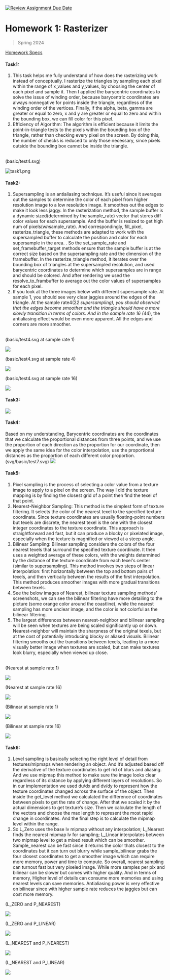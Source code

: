 [![Review Assignment Due Date](https://classroom.github.com/assets/deadline-readme-button-24ddc0f5d75046c5622901739e7c5dd533143b0c8e959d652212380cedb1ea36.svg)](https://classroom.github.com/a/L6h-7ORA)
# Homework 1: Rasterizer

> Spring 2024

[Homework Specs](https://cs184.eecs.berkeley.edu/sp24/docs/hw1-spec)

#### Task1:
1. This task helps me fully understand of how does the rasterizing work instead of conceptually. I rasterize the triangles by sampling each pixel within the range of x_values and y_values, by choosing the center of each pixel and sample it. Then I applied the barycentric coordinates to solve the issue of winding order, because barycentric coordinates are always nonnegative for points inside the triangle, regardless of the winding order of the vertices. Finally, if the alpha, beta, gamma are greater or equal to zero, x and y are greater or equal to zero and within the bounding box, we can fill color for this pixel.
2. Efficiency of Algorithm:
The algorithm is efficient because it limits the point-in-triangle tests to the pixels within the bounding box of the triangle, rather than checking every pixel on the screen. By doing this, the number of checks is reduced to only those necessary, since pixels outside the bounding box cannot be inside the triangle. 
<br>
(basic/test4.svg)

![task1.png](https://github.com/cal-cs184-student/hw1-rasterizer-sp24-j-c/blob/129e6f38fe0cd371952c634658c0921c7a2fd336/writeup/task1.png)
<br>

#### Task2:
1. Supersampling is an antialiasing technique. It’s useful since it averages out the samples to determine the color of each pixel from higher resolution image to a low resolution image. It smoothes out the edges to make it look less jaggy. In the rasterization method, the sample buffer is a dynamic sized(determined by the sample_rate) vector that stores diff color values for each supersample. And the buffer is resized to get high num of pixels(w*h*sample_rate). And correspondingly, fill_pixel, rasterize_triangle, these methods are adapted to work with the supersampled buffer to calculate the position and color for each supersample in the area.
. So the set_sample_rate and set_framebuffer_target methods ensure that the sample buffer is at the correct size based on the supersampling rate and the dimension of the framebuffer. In the rasterize_triangle method, it iterates over the bounding box of triangles at the supersampled resolution, and used barycentric coordinates to determine which supersamples are in range and should be colored. And after rendering we used the resolve_to_frambuffer to average out the color values of supersamples for each pixel.
2. If you look at the three images below with different supersample rate. At sample 1, you should see very clear jaggies around the edges of the triangle. At the sample rate4(2*2 supersampling), you should observed that the edges become smoother and the triangle should have a more slowly transition in terms of colors. And in the sample rate 16 (4*4), the antialiasing effect would be even more apparent. All the edges and corners are more smoother.
<br>
(basic/test4.svg at sample rate 1)

![](https://github.com/cal-cs184-student/hw1-rasterizer-sp24-j-c/blob/5210b49ff4151da7c79005af6323edfe36781678/writeup/Task2_1.png)

(basic/test4.svg at sample rate 4)

![](https://github.com/cal-cs184-student/hw1-rasterizer-sp24-j-c/blob/5210b49ff4151da7c79005af6323edfe36781678/writeup/Task2_2.png)

(basic/test4.svg at sample rate 16)

![](https://github.com/cal-cs184-student/hw1-rasterizer-sp24-j-c/blob/5210b49ff4151da7c79005af6323edfe36781678/writeup/Task2_3.png)
<br>

#### Task3:
![](https://github.com/cal-cs184-student/hw1-rasterizer-sp24-j-c/blob/5210b49ff4151da7c79005af6323edfe36781678/writeup/task3.png)
<br>

#### Task4:
Based on my understanding, Barycentric coordinates are the coordinates that we calculate the proportional distances from three points, and we use the proportion of each direction as the proportion for our coordinate, then we apply the same idea for the color interpolation, use the proportional distances as the proportion of each different color proportion. 
<br> (svg/basic/test7.svg)
![](https://github.com/cal-cs184-student/hw1-rasterizer-sp24-j-c/blob/5210b49ff4151da7c79005af6323edfe36781678/writeup/task4.png)
<br>

#### Task5:
1. Pixel sampling is the process of selecting a color value from a texture image to apply to a pixel on the screen. The way I did the texture mapping is by finding the closest grid of a point then find the texel of that point.
2. Nearest-Neighbor Sampling: This method is the simplest form of texture filtering. It selects the color of the nearest texel to the specified texture coordinate. Since texture coordinates are usually floating-point numbers but texels are discrete, the nearest texel is the one with the closest integer coordinates to the texture coordinate. This approach is straightforward and fast, but it can produce a blocky or pixelated image, especially when the texture is magnified or viewed at a steep angle.
3. Bilinear Sampling: Bilinear sampling considers the colors of the four nearest texels that surround the specified texture coordinate. It then uses a weighted average of these colors, with the weights determined by the distance of the texture coordinate from each texel's center (similar to supersampling). This method involves two steps of linear interpolation: first horizontally between the top and bottom pairs of texels, and then vertically between the results of the first interpolation. This method produces smoother images with more gradual transitions between texels.
4. See the below images of Nearest, bilinear texture sampling methods’ screenshots, we can see the bilinear filtering have more detailing to the picture (some orange color around the coastline), while the nearest sampling has more unclear image, and the color is not colorful as the bilinear filtering.
5. The largest differences between nearest-neighbor and bilinear sampling will be seen when textures are being scaled significantly up or down. Nearest-neighbor will maintain the sharpness of the original texels, but at the cost of potentially introducing blocky or aliased visuals. Bilinear filtering smooths out the transitions between texels, leading to a more visually better image when textures are scaled, but can make textures look blurry, especially when viewed up close.
<br>
(Nearest at sample rate 1)

![](https://github.com/cal-cs184-student/hw1-rasterizer-sp24-j-c/blob/5210b49ff4151da7c79005af6323edfe36781678/writeup/nearest1.png)

(Nearest at sample rate 16)

![](https://github.com/cal-cs184-student/hw1-rasterizer-sp24-j-c/blob/5210b49ff4151da7c79005af6323edfe36781678/writeup/nearest16.png)

(Bilinear at sample rate 1)

![](https://github.com/cal-cs184-student/hw1-rasterizer-sp24-j-c/blob/5210b49ff4151da7c79005af6323edfe36781678/writeup/bilinear1.png)

(Bilinear at sample rate 16)

![](https://github.com/cal-cs184-student/hw1-rasterizer-sp24-j-c/blob/5210b49ff4151da7c79005af6323edfe36781678/writeup/bilinear16.png)
<br>

#### Task6:
1.  Level sampling is basically selecting the right level of detail from textures/mipmaps when rendering an object. And it’s adjusted based off the derivative of the texture coordinates to get rid of blurs and aliasing. And we use mipmap this method to make sure the image looks clear regardless of its distance by applying different layers of resolutions. So in our implementation we used du/dx and dv/dy to represent how the texture coordinates changed across the surface of the object. Then inside the get_level method we calculated the difference of coordinates between pixels to get the rate of change. After that we scaled it by the actual dimensions to get texture’s size. Then we calculate the length of the vectors and choose the max length to represent the most rapid change in coordinates. And the final step is to calculate the mipmap level within the range.
2.  So L_Zero uses the base lv mipmap without any interpolation; L_Nearest finds the nearest mipmap lv for sampling; L_Linear interpolates between two mipmap level to get a mixed result which can be smoother. Sample_nearest can be fast since it returns the color thats closest to the coordinates but it can turn out blurry while sample_bilinear  grabs the four closest coordinates to get a smoother image which can require more memory, power and time to compute. So overall, nearest sampling can turnout fast but very pixeled image. While more samples per pix and bilinear can be slower but comes with higher quality. And in terms of memory, Higher level of details can consume more memories and using nearest levels can save memories. Antialiasing power is very effective on bilinear since with higher sample rate reduces the jaggies but can cost more memory.

(L_ZERO and P_NEAREST)

![](https://github.com/cal-cs184-student/hw1-rasterizer-sp24-j-c/blob/5210b49ff4151da7c79005af6323edfe36781678/writeup/Task6_1.png)

(L_ZERO and P_LINEAR)

![](https://github.com/cal-cs184-student/hw1-rasterizer-sp24-j-c/blob/5210b49ff4151da7c79005af6323edfe36781678/writeup/Task6_2.png)

(L_NEAREST and P_NEAREST)

![](https://github.com/cal-cs184-student/hw1-rasterizer-sp24-j-c/blob/5210b49ff4151da7c79005af6323edfe36781678/writeup/Task6_3.png)

(L_NEAREST and P_LINEAR)

![](https://github.com/cal-cs184-student/hw1-rasterizer-sp24-j-c/blob/5210b49ff4151da7c79005af6323edfe36781678/writeup/Task6_4.png)
